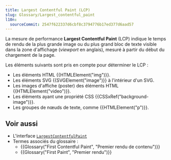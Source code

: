 ```yaml
---
title: Largest Contentful Paint (LCP)
slug: Glossary/Largest_contentful_paint
l10n:
  sourceCommit: 2547f622337d6cbf8c3794776b17ed377d6aad57
---
```


La mesure de performance **Largest Contentful Paint** (<abbr>LCP</abbr>) indique le temps de rendu de la plus grande image ou du plus grand bloc de texte visible dans la zone d'affichage (<i lang="en">viewport</i> en anglais), mesuré à partir du début du chargement de la page.

Les éléments suivants sont pris en compte pour déterminer le LCP&nbsp;:

- Les éléments HTML {{HTMLElement("img")}}.
- Les éléments SVG {{SVGElement("image")}} à l'intérieur d'un SVG.
- Les images d'affiche (poster) des éléments HTML {{HTMLElement("video")}}.
- Les éléments ayant une propriété CSS {{CSSxRef("background-image")}}.
- Les groupes de nœuds de texte, comme {{HTMLElement("p")}}.

## Voir aussi

- L'interface [`LargestContentfulPaint`](/fr/docs/Web/API/LargestContentfulPaint)
- Termes associés du glossaire&nbsp;:
  - {{Glossary("First Contentful Paint", "Premier rendu de contenu")}}
  - {{Glossary("First Paint", "Premier rendu")}}
